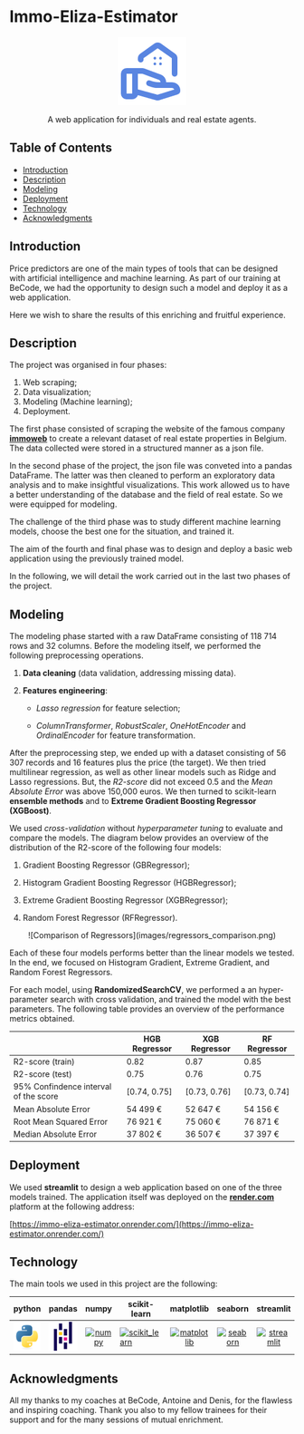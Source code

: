 
# Immo-Eliza-Estimator

<p align="center">
  <a href="https://immo-eliza-estimator.onrender.com/">
    <img src="images/real_estate_agent.png" alt="Immo-Eliza-Estimator">
  </a>
</p>

<p align="center">
  A web application for individuals and real estate agents.
</p>

<!-- START doctoc generated TOC please keep comment here to allow auto update -->
<!-- DON'T EDIT THIS SECTION, INSTEAD RE-RUN doctoc TO UPDATE -->
## Table of Contents

- [Introduction](#introduction)
- [Description](#description)
- [Modeling](#modeling)
- [Deployment](#deployment)
- [Technology](#technology)
- [Acknowledgments](#acknowledgments)

<!-- END doctoc generated TOC please keep comment here to allow auto update -->

## Introduction

Price predictors are one of the main types of tools that can be designed with artificial intelligence and machine learning. As part of our training at BeCode, we had the opportunity to design such a model and deploy it as a web application.

Here we wish to share the results of this enriching and fruitful experience.

## Description

The project was organised in four phases:

1. Web scraping;
2. Data visualization;
3. Modeling (Machine learning);
4. Deployment.

The first phase consisted of scraping the website of the famous company [**immoweb**](https://www.immoweb.be/en) to create a relevant dataset of real estate properties in Belgium. The data collected were stored in a structured manner as a json file.

In the second phase of the project, the json file was conveted into a pandas DataFrame. The latter was then cleaned to perform an exploratory data analysis and to make insightful visualizations. This work allowed us to have a better understanding of the database and the field of real estate. So we were equipped for modeling.

The challenge of the third phase was to study different machine learning models, choose the best one for the situation, and trained it.

The aim of the fourth and final phase was to design and deploy a basic web application using the previously trained model.

In the following, we will detail the work carried out in the last two phases of the project.

## Modeling

The modeling phase started with a raw DataFrame consisting of 118 714 rows and 32 columns. Before the modeling itself, we performed the following preprocessing operations.

1. **Data cleaning** (data validation, addressing missing data).

2. **Features engineering**:

    - *Lasso regression* for feature selection;

    - *ColumnTransformer*, *RobustScaler*, *OneHotEncoder* and *OrdinalEncoder* for feature transformation.

After the preprocessing step, we ended up with a dataset consisting of 56 307 records and 16 features plus the price (the target). We then tried multilinear regression, as well as other linear models such as Ridge and Lasso regressions. But, the *R2-score* did not exceed 0.5 and the *Mean Absolute Error* was above 150,000 euros. We then turned to scikit-learn **ensemble methods** and to **Extreme Gradient Boosting Regressor (XGBoost)**.

We used *cross-validation* without *hyperparameter tuning* to evaluate and compare the models. The diagram below provides an overview of the distribution of the R2-score of the following four models:

1. Gradient Boosting Regressor (GBRegressor);

2. Histogram Gradient Boosting Regressor (HGBRegressor);

3. Extreme Gradient Boosting Regressor (XGBRegressor);

4. Random Forest Regressor (RFRegressor).

<div align="center">
  ![Comparison of Regressors](images/regressors_comparison.png)
</div>

Each of these four models performs better than the linear models we tested. In the end, we focused on Histogram Gradient, Extreme Gradient, and Random Forest Regressors.

For each model, using **RandomizedSearchCV**, we performed a an hyper-parameter search with cross validation, and trained the model with the best parameters. The following table provides an overview of the performance metrics obtained.

|  | **HGB Regressor** | **XGB Regressor** | **RF Regressor** |
|--|-------------------|-------------------|------------------|
| R2-score (train) | 0.82 | 0.87 | 0.85 |
| R2-score (test)  | 0.75 | 0.76 | 0.75 |
| 95% Confindence interval of the score | [0.74, 0.75] | [0.73, 0.76] | [0.73, 0.74] |
| Mean Absolute Error | 54 499 € | 52 647 € | 54 156 € |
| Root Mean Squared Error | 76 921 € | 75 060 € | 76 871 € |
| Median Absolute Error | 37 802 € | 36 507 € | 37 397 € |

## Deployment

We used **streamlit** to design a web application based on one of the three models trained. The application itself was deployed on the [**render.com**](https://render.com/) platform at the following address:

[https://immo-eliza-estimator.onrender.com/](https://immo-eliza-estimator.onrender.com/)

## Technology

The main tools we used in this project are the following:

| python | pandas | numpy | scikit-learn | matplotlib | seaborn | streamlit |
|:------:|:------:|:------:|------|:------:|:------:|:------:|
| [![python](https://raw.githubusercontent.com/devicons/devicon/master/icons/python/python-original.svg)](https://www.python.org) | [![pandas](https://raw.githubusercontent.com/devicons/devicon/2ae2a900d2f041da66e950e4d48052658d850630/icons/pandas/pandas-original.svg)](https://pandas.pydata.org/) | [![numpy](https://numpy.org/images/logo.svg)](https://numpy.org/) | [![scikit_learn](https://upload.wikimedia.org/wikipedia/commons/0/05/Scikit_learn_logo_small.svg)](https://scikit-learn.org/) | [![matplotlib](https://matplotlib.org/_static/images/documentation.svg)](https://matplotlib.org/) | [![seaborn](https://seaborn.pydata.org/_images/logo-mark-lightbg.svg)](https://seaborn.pydata.org/) | [![streamlit](https://docs.streamlit.io/logo.svg)](https://docs.streamlit.io/) |


## Acknowledgments

All my thanks to my coaches at BeCode, Antoine and Denis, for the flawless and inspiring coaching. Thank you also to my fellow trainees for their support and for the many sessions of mutual enrichment.